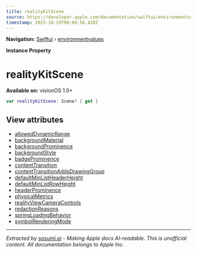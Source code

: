 ```yaml
---
title: realityKitScene
source: https://developer.apple.com/documentation/swiftui/environmentvalues/realitykitscene
timestamp: 2025-10-29T00:09:56.420Z
---
```


**Navigation:** [Swiftui](/documentation/swiftui) › [environmentvalues](/documentation/swiftui/environmentvalues)

**Instance Property**

# realityKitScene

**Available on:** visionOS 1.0+

```swift
var realityKitScene: Scene? { get }
```

## View attributes

- [allowedDynamicRange](/documentation/swiftui/environmentvalues/alloweddynamicrange)
- [backgroundMaterial](/documentation/swiftui/environmentvalues/backgroundmaterial)
- [backgroundProminence](/documentation/swiftui/environmentvalues/backgroundprominence)
- [backgroundStyle](/documentation/swiftui/environmentvalues/backgroundstyle)
- [badgeProminence](/documentation/swiftui/environmentvalues/badgeprominence)
- [contentTransition](/documentation/swiftui/environmentvalues/contenttransition)
- [contentTransitionAddsDrawingGroup](/documentation/swiftui/environmentvalues/contenttransitionaddsdrawinggroup)
- [defaultMinListHeaderHeight](/documentation/swiftui/environmentvalues/defaultminlistheaderheight)
- [defaultMinListRowHeight](/documentation/swiftui/environmentvalues/defaultminlistrowheight)
- [headerProminence](/documentation/swiftui/environmentvalues/headerprominence)
- [physicalMetrics](/documentation/swiftui/environmentvalues/physicalmetrics)
- [realityViewCameraControls](/documentation/swiftui/environmentvalues/realityviewcameracontrols)
- [redactionReasons](/documentation/swiftui/environmentvalues/redactionreasons)
- [springLoadingBehavior](/documentation/swiftui/environmentvalues/springloadingbehavior)
- [symbolRenderingMode](/documentation/swiftui/environmentvalues/symbolrenderingmode)

---

*Extracted by [sosumi.ai](https://sosumi.ai) - Making Apple docs AI-readable.*
*This is unofficial content. All documentation belongs to Apple Inc.*
